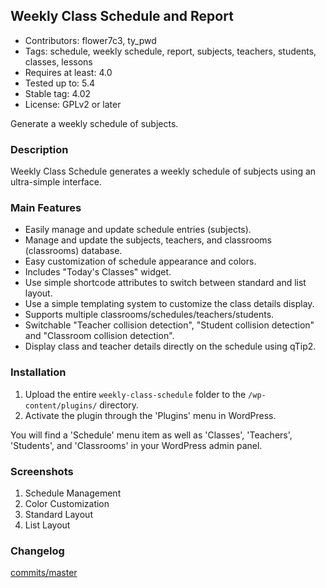 ## Weekly Class Schedule and Report

- Contributors: flower7c3, ty_pwd
- Tags: schedule, weekly schedule, report, subjects, teachers, students, classes, lessons
- Requires at least: 4.0
- Tested up to: 5.4
- Stable tag: 4.02
- License: GPLv2 or later

Generate a weekly schedule of subjects.

### Description

Weekly Class Schedule generates a weekly schedule of subjects using an ultra-simple interface.

### Main Features

* Easily manage and update schedule entries (subjects).
* Manage and update the subjects, teachers, and classrooms (classrooms) database.
* Easy customization of schedule appearance and colors.
* Includes "Today's Classes" widget.
* Use simple shortcode attributes to switch between standard and list layout.
* Use a simple templating system to customize the class details display.
* Supports multiple classrooms/schedules/teachers/students.
* Switchable "Teacher collision detection", "Student collision detection" and "Classroom collision detection".
* Display class and teacher details directly on the schedule using qTip2.

### Installation

1. Upload the entire `weekly-class-schedule` folder to the `/wp-content/plugins/` directory.
2. Activate the plugin through the 'Plugins' menu in WordPress.

You will find a 'Schedule' menu item as well as 'Classes', 'Teachers', 'Students', and 'Classrooms' in your WordPress admin panel.

### Screenshots

1. Schedule Management
2. Color Customization
3. Standard Layout
4. List Layout

### Changelog

[commits/master](https://github.com/Flower7C3/weekly-class-schedule/commits/master)
